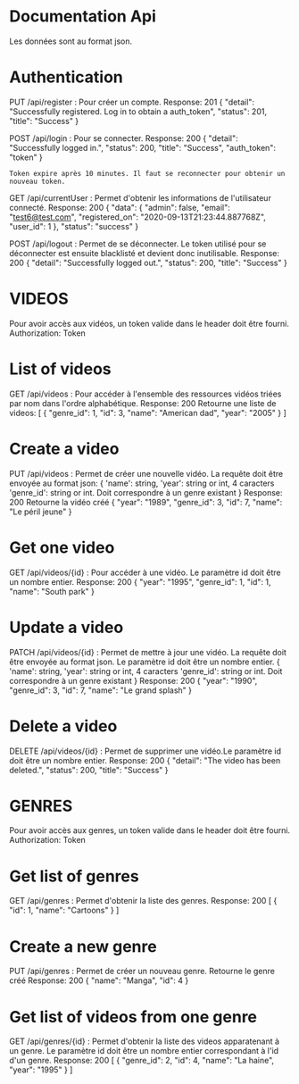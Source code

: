 # Documentation Api
Les données sont au format json.

# Authentication
PUT /api/register : Pour créer un compte.
    Response: 201
        {
            "detail": "Successfully registered. Log in to obtain a auth_token",
            "status": 201,
            "title": "Success"
        }

POST /api/login : Pour se connecter.
    Response: 200
        {
            "detail": "Successfully logged in.",
            "status": 200,
            "title": "Success",
            "auth_token": "token"
        }

    Token expire après 10 minutes. Il faut se reconnecter pour obtenir un nouveau token.

GET /api/currentUser : Permet d'obtenir les informations de l'utilisateur connecté.
    Response: 200
        {
            "data": {
                "admin": false,
                "email": "test6@test.com",
                "registered_on": "2020-09-13T21:23:44.887768Z",
                "user_id": 1
            },
            "status": "success"
        }

POST /api/logout : Permet de se déconnecter. Le token utilisé pour se déconnecter est  ensuite blacklisté et devient donc inutilisable.
    Response: 200
        {
            "detail": "Successfully logged out.",
            "status": 200,
            "title": "Success"
        }

# VIDEOS
Pour avoir accès aux vidéos, un token valide dans le header doit être fourni.
    Authorization: Token

# List of videos
GET /api/videos : Pour accéder à l'ensemble des ressources vidéos triées par nom dans l'ordre alphabétique.
    Response: 200
        Retourne une liste de videos:
            [
                {
                    "genre_id": 1,
                    "id": 3,
                    "name": "American dad",
                    "year": "2005"
                }
            ]

# Create a video
PUT /api/videos : Permet de créer une nouvelle vidéo. La requête doit être envoyée au format json:
        {
            'name': string,
            'year': string or int, 4 caracters
            'genre_id': string or int. Doit correspondre à un genre existant
        }
    Response: 200
        Retourne la vidéo créé
        {
            "year": "1989",
            "genre_id": 3,
            "id": 7,
            "name": "Le péril jeune"
        }

# Get one video
GET /api/videos/{id} : Pour accéder à une vidéo. Le paramètre id doit être un nombre entier.
    Response: 200
        {
            "year": "1995",
            "genre_id": 1,
            "id": 1,
            "name": "South park"
        }

# Update a video
PATCH /api/videos/{id} : Permet de mettre à jour une vidéo. La requête doit être envoyée au format json. Le paramètre id doit être un nombre entier.
    {
        'name': string,
        'year': string or int, 4 caracters
        'genre_id': string or int. Doit correspondre à un genre existant
    }
    Response: 200
        {
            "year": "1990",
            "genre_id": 3,
            "id": 7,
            "name": "Le grand splash"
        }

# Delete a video
DELETE /api/videos/{id} : Permet de supprimer une vidéo.Le paramètre id doit être un nombre entier.
    Response: 200
        {
            "detail": "The video has been deleted.",
            "status": 200,
            "title": "Success"
        }

# GENRES
Pour avoir accès aux genres, un token valide dans le header doit être fourni.
    Authorization: Token

# Get list of genres
GET /api/genres : Permet d'obtenir la liste des genres.
    Response: 200
        [
            {
                "id": 1,
                "name": "Cartoons"
            }
        ]

# Create a new genre
PUT /api/genres : Permet de créer un nouveau genre. Retourne le genre créé
    Response: 200
        {
            "name": "Manga",
            "id": 4
        }

# Get list of videos from one genre
GET /api/genres/{id} : Permet d'obtenir la liste des videos apparatenant à un genre. Le paramètre id doit être un nombre entier correspondant à l'id d'un genre.
    Response: 200
        [
            {
                "genre_id": 2,
                "id": 4,
                "name": "La haine",
                "year": "1995"
            }
        ]